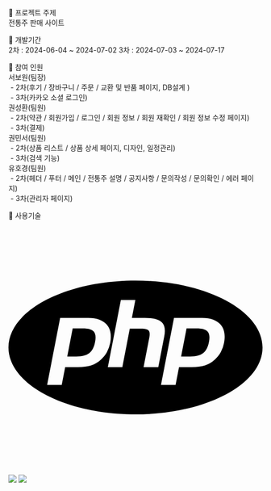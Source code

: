 📌 프로젝트 주제 <br>
전통주 판매 사이트

📌 개발기간 <br>
2차 : 2024-06-04 ~ 2024-07-02
3차 : 2024-07-03 ~ 2024-07-17

📌 참여 인원<br>
서보원(팀장) <br>
 &nbsp;- 2차(후기 / 장바구니 / 주문 / 교환 및 반품 페이지, DB설계 ) <br>
 &nbsp;- 3차(카카오 소셜 로그인) <br>
권성환(팀원)<br>
 &nbsp;- 2차(약관 / 회원가입 / 로그인 / 회원 정보 / 회원 재확인 / 회원 정보 수정 페이지) <br>
 &nbsp;- 3차(결제) <br>
권민서(팀원)<br>
 &nbsp;- 2차(상품 리스트 / 상품 상세 페이지, 디자인, 일정관리) <br>
 &nbsp;- 3차(검색 기능) <br>
유호경(팀원)<br>
 &nbsp;- 2차(헤더 / 푸터 / 메인 / 전통주 설명 / 공지사항 / 문의작성 / 문의확인 / 에러 페이지) <br>
 &nbsp;- 3차(관리자 페이지) <br>

📌 사용기술 <br>
<svg role="img" viewBox="0 0 24 24" xmlns="http://www.w3.org/2000/svg"><title>PHP</title><path d="M7.01 10.207h-.944l-.515 2.648h.838c.556 0 .97-.105 1.242-.314.272-.21.455-.559.55-1.049.092-.47.05-.802-.124-.995-.175-.193-.523-.29-1.047-.29zM12 5.688C5.373 5.688 0 8.514 0 12s5.373 6.313 12 6.313S24 15.486 24 12c0-3.486-5.373-6.312-12-6.312zm-3.26 7.451c-.261.25-.575.438-.917.551-.336.108-.765.164-1.285.164H5.357l-.327 1.681H3.652l1.23-6.326h2.65c.797 0 1.378.209 1.744.628.366.418.476 1.002.33 1.752a2.836 2.836 0 0 1-.305.847c-.143.255-.33.49-.561.703zm4.024.715l.543-2.799c.063-.318.039-.536-.068-.651-.107-.116-.336-.174-.687-.174H11.46l-.704 3.625H9.388l1.23-6.327h1.367l-.327 1.682h1.218c.767 0 1.295.134 1.586.401s.378.7.263 1.299l-.572 2.944h-1.389zm7.597-2.265a2.782 2.782 0 0 1-.305.847c-.143.255-.33.49-.561.703a2.44 2.44 0 0 1-.917.551c-.336.108-.765.164-1.286.164h-1.18l-.327 1.682h-1.378l1.23-6.326h2.649c.797 0 1.378.209 1.744.628.366.417.477 1.001.331 1.751zM17.766 10.207h-.943l-.516 2.648h.838c.557 0 .971-.105 1.242-.314.272-.21.455-.559.551-1.049.092-.47.049-.802-.125-.995s-.524-.29-1.047-.29z"/></svg>
<img src="https://img.shields.io/badge/HTML5-E34F26?style=flat&logo=HTML5&logoColor=white" />
<img src="https://img.shields.io/badge/CSS3-1572B6?style=flat&logo=CSS3&logoColor=white" />
